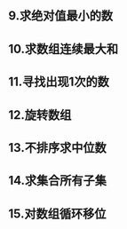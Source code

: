 ## 9.求绝对值最小的数



## 10.求数组连续最大和



## 11.寻找出现1次的数



## 12.旋转数组



## 13.不排序求中位数



## 14.求集合所有子集



## 15.对数组循环移位

